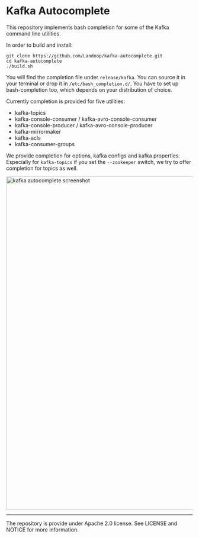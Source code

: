 # Kafka Autocomplete

This repository implements bash completion for some of the Kafka command line
utilities.

In order to build and install:

    git clone https://github.com/Landoop/kafka-autocomplete.git
    cd kafka-autocomplete
    ./build.sh

You will find the completion file under `release/kafka`. You can source it in
your terminal or drop it in `/etc/bash_completion.d/`. You have to set up
bash-completion too, which depends on your distribution of choice.

Currently completion is provided for five utilities:

- kafka-topics
- kafka-console-consumer / kafka-avro-console-consumer
- kafka-console-producer / kafka-avro-console-producer
- kafka-mirrormaker
- kafka-acls
- kafka-consumer-groups

We provide completion for options, kafka configs and kafka properties.
Especially for `kafka-topics` if you set the `--zookeeper` switch, we try to
offer completion for topics as well.

<img src="https://storage.googleapis.com/wch/kafka-autocomplete.png" alt="kafka autocomplete screenshot" type="image/png" width="900">

---

The repository is provide under Apache 2.0 license. See LICENSE and NOTICE
for more information.
